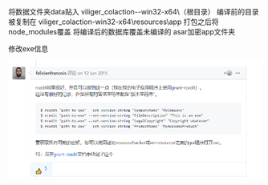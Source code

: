 将数据文件夹data贴入 viliger_colaction--win32-x64\（根目录）
编译前的目录被复制在 viliger_colaction-win32-x64\resources\app
打包之后将node_modules覆盖
将编译后的数据库覆盖未编译的
asar加密app文件夹

修改exe信息

![image-20191106201712145](README.assets/image-20191106201712145.png)

